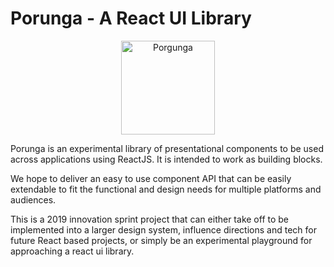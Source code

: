 # Porunga - A React UI Library

<p align="center">
    <img alt="Porgunga" src="porunga-close.png" width="150" />
</p>

Porunga is an experimental library of presentational components to be used across applications using ReactJS. It is intended to work as building blocks.

We hope to deliver an easy to use component API that can be easily extendable to fit the functional and design needs for multiple platforms and audiences.

This is a 2019 innovation sprint project that can either take off to be implemented into a larger design system, influence directions and tech for future React based projects, or simply be an experimental playground for approaching a react ui library.
